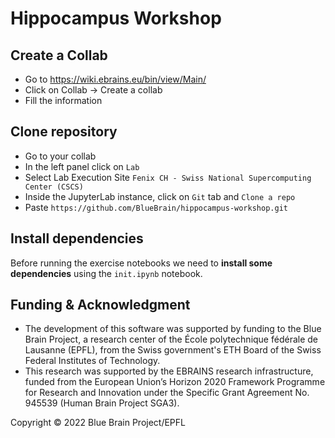 # Hippocampus Workshop

## Create a Collab
- Go to https://wiki.ebrains.eu/bin/view/Main/
- Click on Collab -> Create a collab
- Fill the information

## Clone repository
- Go to your collab
- In the left panel click on `Lab`
- Select Lab Execution Site `Fenix CH - Swiss National Supercomputing Center (CSCS)`
- Inside the JupyterLab instance, click on `Git` tab and `Clone a repo`
- Paste `https://github.com/BlueBrain/hippocampus-workshop.git`

## Install dependencies
Before running the exercise notebooks we need to **install some dependencies** using the `init.ipynb` notebook.

## Funding & Acknowledgment
- The development of this software was supported by funding to the Blue Brain Project, a research center of the École polytechnique fédérale de Lausanne (EPFL), from the Swiss government's ETH Board of the Swiss Federal Institutes of Technology.
- This research was supported by the EBRAINS research infrastructure, funded from the European Union’s Horizon 2020 Framework Programme for Research and Innovation under the Specific Grant Agreement No. 945539 (Human Brain Project SGA3).

Copyright © 2022 Blue Brain Project/EPFL
